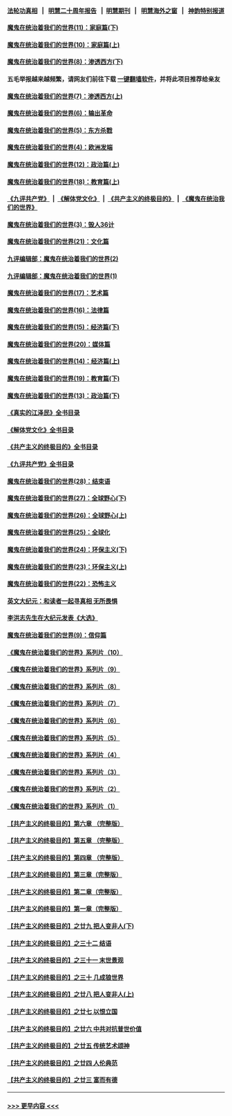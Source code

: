 #### [法轮功真相](https://github.com/gfw-breaker/truth/blob/master/README.md?t=0) &nbsp;&nbsp;|&nbsp;&nbsp; [明慧二十周年报告](https://github.com/gfw-breaker/mh-reports/blob/master/README.md?t=0) &nbsp;&nbsp;|&nbsp;&nbsp;[明慧期刊](https://github.com/gfw-breaker/mh-qikan) &nbsp;&nbsp;|&nbsp;&nbsp; [明慧海外之窗](https://github.com/gfw-breaker/mh-news/blob/master/README.md?t=0) &nbsp;&nbsp;|&nbsp;&nbsp; [神韵特别报道](https://github.com/gfw-breaker/mh-news/blob/master/shenyun.md?t=0)
#### [魔鬼在统治着我们的世界(11)：家庭篇(下)](../pages/nsc422/n10440961.md?t=12020450) 
#### [魔鬼在统治着我们的世界(10)：家庭篇(上)](../pages/nsc422/n10435448.md?t=12020450) 
#### [魔鬼在统治着我们的世界(8)：渗透西方(下)](../pages/nsc422/n10429603.md?t=12020450) 
#### 五毛举报越来越频繁，请网友们前往下载 [一键翻墙软件](https://github.com/gfw-breaker/ssr-accounts)，并将此项目推荐给亲友
#### [魔鬼在统治着我们的世界(7)：渗透西方(上)](../pages/nsc422/n10426013.md?t=12020450) 
#### [魔鬼在统治着我们的世界(6)：输出革命](../pages/nsc422/n10421536.md?t=12020450) 
#### [魔鬼在统治着我们的世界(5)：东方杀戮](../pages/nsc422/n10417707.md?t=12020450) 
#### [魔鬼在统治着我们的世界(4)：欧洲发端](../pages/nsc422/n10414890.md?t=12020450) 
#### [魔鬼在统治着我们的世界(12)：政治篇(上)](../pages/nsc422/n10444576.md?t=12020450) 
#### [魔鬼在统治着我们的世界(18)：教育篇(上)](../pages/nsc422/n10526970.md?t=12020450) 
#### [《九评共产党》](https://github.com/begood0513/9ping.md/blob/master/README.md) &nbsp;|&nbsp; [《解体党文化》](../../../../jtdwh.md/blob/master/README.md)  &nbsp;|&nbsp; [《共产主义的终极目的》](../../../../gczydzjmd.md/blob/master/README.md) &nbsp;|&nbsp; [《魔鬼在统治我们的世界》](../../../../mgztzwmdsj.md/blob/master/README.md) 
#### [魔鬼在统治着我们的世界(3)：毁人36计](../pages/nsc422/n10411583.md?t=12020450) 
#### [魔鬼在统治着我们的世界(21)：文化篇](../pages/nsc422/n10597706.md?t=12020450) 
#### [九评编辑部：魔鬼在统治着我们的世界(2)](../pages/nsc422/n10410036.md?t=12020450) 
#### [九评编辑部：魔鬼在统治着我们的世界(1)](../pages/nsc422/n10406825.md?t=12020450) 
#### [魔鬼在统治着我们的世界(17)：艺术篇](../pages/nsc422/n10499093.md?t=12020450) 
#### [魔鬼在统治着我们的世界(16)：法律篇](../pages/nsc422/n10485969.md?t=12020450) 
#### [魔鬼在统治着我们的世界(15)：经济篇(下)](../pages/nsc422/n10469975.md?t=12020450) 
#### [魔鬼在统治着我们的世界(20)：媒体篇](../pages/nsc422/n10586579.md?t=12020450) 
#### [魔鬼在统治着我们的世界(14)：经济篇(上)](../pages/nsc422/n10457370.md?t=12020450) 
#### [魔鬼在统治着我们的世界(19)：教育篇(下)](../pages/nsc422/n10564808.md?t=12020450) 
#### [魔鬼在统治着我们的世界(13)：政治篇(下)](../pages/nsc422/n10448270.md?t=12020450) 
#### [《真实的江泽民》全书目录](../pages/nsc422/n13721399.md?t=12020450) 
#### [《解体党文化》全书目录](../pages/nsc422/n13721157.md?t=12020450) 
#### [《共产主义的终极目的》全书目录](../pages/nsc422/n13721048.md?t=12020450) 
#### [《九评共产党》全书目录](../pages/nsc422/n13708085.md?t=12020450) 
#### [魔鬼在统治着我们的世界(28)：结束语](../pages/nsc422/n10936246.md?t=12020450) 
#### [魔鬼在统治着我们的世界(27)：全球野心(下)](../pages/nsc422/n10928319.md?t=12020450) 
#### [魔鬼在统治着我们的世界(26)：全球野心(上)](../pages/nsc422/n10900318.md?t=12020450) 
#### [魔鬼在统治着我们的世界(25)：全球化](../pages/nsc422/n10788205.md?t=12020450) 
#### [魔鬼在统治着我们的世界(24)：环保主义(下)](../pages/nsc422/n10695307.md?t=12020450) 
#### [魔鬼在统治着我们的世界(23)：环保主义(上)](../pages/nsc422/n10688613.md?t=12020450) 
#### [魔鬼在统治着我们的世界(22)：恐怖主义](../pages/nsc422/n10614727.md?t=12020450) 
#### [英文大纪元：和读者一起寻真相 无所畏惧](../pages/nsc422/n12542027.md?t=12020450) 
#### [李洪志先生在大纪元发表《大选》](../pages/nsc422/n12534746.md?t=12020450) 
#### [魔鬼在统治着我们的世界(9)：信仰篇](../pages/nsc422/n10432159.md?t=12020450) 
#### [《魔鬼在统治着我们的世界》系列片（10）](../pages/nsc422/n12292670.md?t=12020450) 
#### [《魔鬼在统治着我们的世界》系列片（9）](../pages/nsc422/n12290859.md?t=12020450) 
#### [《魔鬼在统治着我们的世界》系列片（8）](../pages/nsc422/n12287445.md?t=12020450) 
#### [《魔鬼在统治着我们的世界》系列片（7）](../pages/nsc422/n12283425.md?t=12020450) 
#### [《魔鬼在统治着我们的世界》系列片（6）](../pages/nsc422/n12282314.md?t=12020450) 
#### [《魔鬼在统治着我们的世界》系列片（5）](../pages/nsc422/n12281419.md?t=12020450) 
#### [《魔鬼在统治着我们的世界》系列片（4）](../pages/nsc422/n12274024.md?t=12020450) 
#### [《魔鬼在统治着我们的世界》系列片（3）](../pages/nsc422/n12271322.md?t=12020450) 
#### [《魔鬼在统治着我们的世界》系列片（2）](../pages/nsc422/n12269049.md?t=12020450) 
#### [《魔鬼在统治着我们的世界》系列片（1）](../pages/nsc422/n12267575.md?t=12020450) 
#### [【共产主义的终极目的】第六章 （完整版）](../pages/nsc422/n11428913.md?t=12020450) 
#### [【共产主义的终极目的】第五章 （完整版）](../pages/nsc422/n11428912.md?t=12020450) 
#### [【共产主义的终极目的】第四章 （完整版）](../pages/nsc422/n11428907.md?t=12020450) 
#### [【共产主义的终极目的】第三章（完整版）](../pages/nsc422/n11428848.md?t=12020450) 
#### [【共产主义的终极目的】第二章（完整版）](../pages/nsc422/n11428831.md?t=12020450) 
#### [【共产主义的终极目的】第一章（完整版）](../pages/nsc422/n11417651.md?t=12020450) 
#### [【共产主义的终极目的】之廿九 把人变非人(下)](../pages/nsc422/n11344140.md?t=12020450) 
#### [【共产主义的终极目的】之三十二 结语](../pages/nsc422/n11360535.md?t=12020450) 
#### [【共产主义的终极目的】之三十一 末世景观](../pages/nsc422/n11351129.md?t=12020450) 
#### [【共产主义的终极目的】之三十 几成狼世界](../pages/nsc422/n11348280.md?t=12020450) 
#### [【共产主义的终极目的】之廿八 把人变非人(上)](../pages/nsc422/n11340492.md?t=12020450) 
#### [【共产主义的终极目的】之廿七 以恨立国](../pages/nsc422/n11336944.md?t=12020450) 
#### [【共产主义的终极目的】之廿六 中共对抗普世价值](../pages/nsc422/n11324785.md?t=12020450) 
#### [【共产主义的终极目的】之廿五 传统艺术颂神](../pages/nsc422/n11296396.md?t=12020450) 
#### [【共产主义的终极目的】之廿四 人伦典范](../pages/nsc422/n11296397.md?t=12020450) 
#### [【共产主义的终极目的】之廿三 富而有德](../pages/nsc422/n11283598.md?t=12020450) 

----
#### [ >>> 更早内容 <<< ](../indexes/nsc422-earlier.md)

